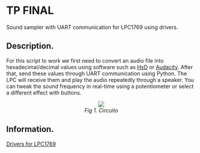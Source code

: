 # TP FINAL

Sound sampler with UART communication for LPC1769 using drivers.

## Description.

For this script to work we first need to convert an audio file into hexadecimal/decimal values using software such as [HxD](https://mh-nexus.de/en/hxd/) or [Audacity](https://www.audacityteam.org/). After that, send these values through UART communication using Python. The LPC will receive them and play the audio repeatedly through a speaker. You can tweak the sound frequency in real-time using a potentiometer or select a different effect with buttons.

<p align="center">
  <img src="https://github.com/user-attachments/assets/1c9a9efe-53ce-4156-9cbf-5745ab26221d"><br>
  <em>Fig 1. Circuito</em>
</p>

## Information.
[Drivers for LPC1769](https://gitlab.com/GabrielEValenzuela/electronicadigital_iii)
